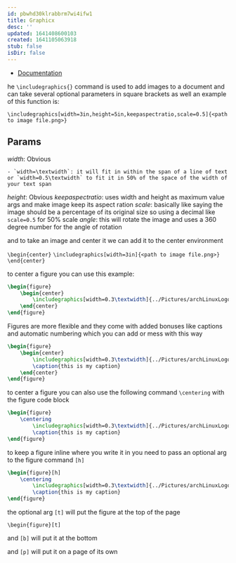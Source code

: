 ```yaml
---
id: pbwhd30klrabbrm7wi4ifw1
title: Graphicx
desc: ''
updated: 1641408600103
created: 1641105063918
stub: false
isDir: false
---
```



- [Documentation](http://texdoc.net/texmf-dist/doc/latex/graphics/graphicx.pdf)

he `\includegraphics{}` command is used to add images to a document and can take several optional parameters in square brackets as well an example of this function is:

`\includegraphics[width=3in,height=5in,keepaspectratio,scale=0.5]{<path to image file.png>}`

## Params

_width_: Obvious

```
- `width=\textwidth`: it will fit in within the span of a line of text or `width=0.5\textwidth` to fit it in 50% of the space of the width of your text span
```

_height_: Obvious
_keepaspectratio_: uses width and height as maximum value args and make image keep its aspect ration
_scale_: basically like saying the image should be a percentage of its original size so using a decimal like `scale=0.5` for 50% scale
_angle_: this will rotate the image and uses a 360 degree number for the angle of rotation

and to take an image and center it we can add it to the center environment

`\begin{center}`
    `\includegraphics[width=3in]{<path to image file.png>}`
`\end{center}`

to center a figure you can use this example:

```latex
\begin{figure}
    \begin{center}
        \includegraphics[width=0.3\textwidth]{../Pictures/archLinuxLogo.png}
    \end{center}
\end{figure}
```

Figures are more flexible and they come with added bonuses like captions and automatic numbering which you can add or mess with this way

```latex
\begin{figure}
    \begin{center}
        \includegraphics[width=0.3\textwidth]{../Pictures/archLinuxLogo.png}
        \caption{this is my caption}
    \end{center}
\end{figure}
```

to center a figure you can also use the following command `\centering` with the figure code block

```latex
\begin{figure}
    \centering
        \includegraphics[width=0.3\textwidth]{../Pictures/archLinuxLogo.png}
        \caption{this is my caption}
\end{figure}
```

to keep a figure inline where you write it in you need to pass an optional arg to the figure command `[h]`

```latex
\begin{figure}[h]
    \centering
        \includegraphics[width=0.3\textwidth]{../Pictures/archLinuxLogo.png}
        \caption{this is my caption}
\end{figure}
```

the optional arg `[t]` will put the figure at the top of the page

`\begin{figure}[t]`

and `[b]` will put it at the bottom

and `[p]` will put it on a page of its own
